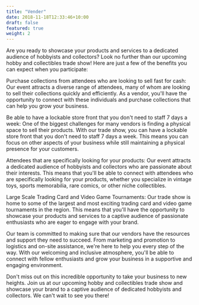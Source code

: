 ```yaml
---
title: "Vender"
date: 2018-11-18T12:33:46+10:00
draft: false
featured: true
weight: 2
---
```


Are you ready to showcase your products and services to a dedicated audience of hobbyists and collectors? Look no further than our upcoming hobby and collectibles trade show! Here are just a few of the benefits you can expect when you participate:

Purchase collections from attendees who are looking to sell fast for cash: Our event attracts a diverse range of attendees, many of whom are looking to sell their collections quickly and efficiently. As a vendor, you'll have the opportunity to connect with these individuals and purchase collections that can help you grow your business.

Be able to have a lockable store front that you don't need to staff 7 days a week: One of the biggest challenges for many vendors is finding a physical space to sell their products. With our trade show, you can have a lockable store front that you don't need to staff 7 days a week. This means you can focus on other aspects of your business while still maintaining a physical presence for your customers.

Attendees that are specifically looking for your products: Our event attracts a dedicated audience of hobbyists and collectors who are passionate about their interests. This means that you'll be able to connect with attendees who are specifically looking for your products, whether you specialize in vintage toys, sports memorabilia, rare comics, or other niche collectibles.

Large Scale Trading Card and Video Game Tournaments: Our trade show is home to some of the largest and most exciting trading card and video game tournaments in the region. This means that you'll have the opportunity to showcase your products and services to a captive audience of passionate enthusiasts who are eager to engage with your brand.

Our team is committed to making sure that our vendors have the resources and support they need to succeed. From marketing and promotion to logistics and on-site assistance, we're here to help you every step of the way. With our welcoming and inclusive atmosphere, you'll be able to connect with fellow enthusiasts and grow your business in a supportive and engaging environment.

Don't miss out on this incredible opportunity to take your business to new heights. Join us at our upcoming hobby and collectibles trade show and showcase your brand to a captive audience of dedicated hobbyists and collectors. We can't wait to see you there!



